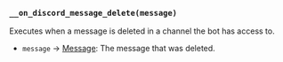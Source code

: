 ### `__on_discord_message_delete(message)`

Executes when a message is deleted in a channel the bot has access to.

* `message` -> [Message](/values/message.md): The message that was deleted.